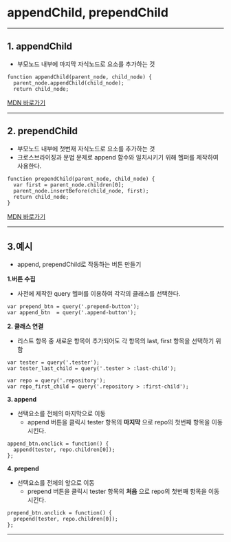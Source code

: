 # appendChild, prependChild
---

## 1. appendChild
- 부모노드 내부에 마지막 자식노드로 요소를 추가하는 것

```  
function appendChild(parent_node, child_node) {
  parent_node.appendChild(child_node);
  return child_node;
```

[MDN 바로가기](https://developer.mozilla.org/en-US/docs/Web/API/Node/appendChild)

---  

## 2. prependChild  
  - 부모노드 내부에 첫번재 자식노드로 요소를 추가하는 것
  - 크로스브라이징과 문법 문제로 append 함수와 일치시키기 위해 헬퍼를 제작하여 사용한다.

  ```  
  function prependChild(parent_node, child_node) {
    var first = parent_node.children[0];
    parent_node.insertBefore(child_node, first);
    return child_node;
  }
  ```

[MDN 바로가기](https://developer.mozilla.org/en-US/docs/Web/API/ParentNode/prepend)

---

## 3.예시  
- append,  prependChild로 작동하는 버튼 만들기

**1.버튼 수집**  
  - 사전에 제작한 query 헬퍼를 이용하여 각각의 클래스를 선택한다.
```
var prepend_btn = query('.prepend-button');
var append_btn  = query('.append-button');
```  

**2. 클래스 연결**  
  - 리스트 항목 중 새로운 항목이 추가되어도 각 항목의 last, first 항목을 선택하기 위함

```
var tester = query('.tester');
var tester_last_child = query('.tester > :last-child');  

var repo = query('.repository');
var repo_first_child = query('.repository > :first-child');
```

**3. append**  

- 선택요소를 전체의 마지막으로 이동
  - append 버튼을 클릭시 tester 항목의 **마지막** 으로 repo의 첫번째 항목을 이동시킨다.  

```
append_btn.onclick = function() {
  append(tester, repo.children[0]);
};
```  

**4. prepend**  

- 선택요소를 전체의 앞으로 이동
  - prepend 버튼을 클릭시 tester 항목의 **처음** 으로 repo의 첫번째 항목을 이동시킨다.

```
prepend_btn.onclick = function() {
  prepend(tester, repo.children[0]);
};
```  
---
